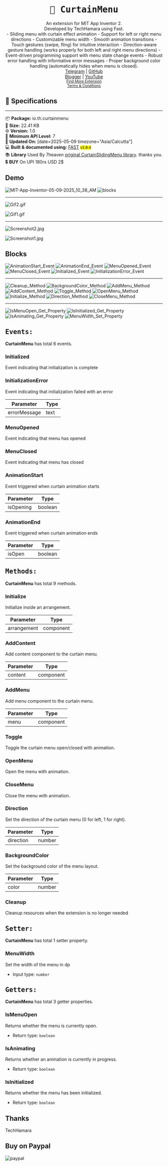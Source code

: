 <div align="center">
<h1><kbd>🧩 CurtainMenu</kbd></h1>
An extension for MIT App Inventor 2.<br>
Developed by TechHamara using Fast.<br>
- Sliding menu with curtain effect animation
- Support for left or right menu directions
- Customizable menu width
- Smooth animation transitions
- Touch gestures (swipe, fling) for intuitive interaction
- Direction-aware gesture handling (works properly for both left and right menu directions)
- Event-driven programming support with menu state change events
- Robust error handling with informative error messages
- Proper background color handling (automatically hides when menu is closed).<br>
  <a href='https://t.me/techhamara91/' target='_blank'>Telegram</a> | <a href='https://github.com/TechHamara/' target='_blank'>GitHub</a><br><a href='https://techhamara.blogspot.com/' target='_blank'>Blogger</a> | <a href='https://m.youtube.com/c/TECHHAMARA?sub_confirmation=1' target='_blank'>YouTube</a><br><a href='https://github.com/TechHamara/Th_Free_Extensions' target='_blank'><small><u>Find More Extension</u></small></a><br><a href='https://github.com/TechHamara/Th_Extensions_List/blob/main/LICENSE.md#terms-and-conditions-for-the-extension' target='_blank'><small><u>Terms & Conditions</u></small></a>
</div>

## 📝 Specifications
* **
📦 **Package:** io.th.curtainmenu<br>
💾 **Size:** 22.41 KB<br>
⚙️ **Version:** 1.0<br>
📱 **Minimum API Level:** 7<br>
📅 **Updated On:** [date=2025-05-09 timezone="Asia/Calcutta"]<br>
💻 **Built & documented using:** [FAST](https://community.appinventor.mit.edu/t/fast-an-efficient-way-to-build-extensions/129103?u=jewel) <small><mark>v2.8.4</mark></small><br>
📚 **Library** Used By 7heaven [original CurtainSlidingMenu library](https://github.com/7heaven/CurtainSlidingMenu). thanks you. <br>
💲 **BUY** On UPI 180rs USD 2$

## Demo

![MIT-App-Inventor-05-09-2025_10_38_AM](https://github.com/user-attachments/assets/27937825-4a4b-49e0-9f90-27b177b604b3)
![blocks](https://github.com/user-attachments/assets/4c8181cd-a1cb-49f1-b0de-98801c3fe376)

-----

![Gif2.gif](https://github.com/user-attachments/assets/58bc5aa6-5b6a-47d3-9e4c-725dc1bd3437)

![Gif1.gif](https://github.com/user-attachments/assets/941e477f-6067-438f-8da6-b53172e09be5)

-----

![Screenshot2.jpg](https://github.com/user-attachments/assets/f437f770-c818-4670-b34e-c1d1998ce7eb)

![Screenshot1.jpg](https://github.com/user-attachments/assets/33bf2c5b-3c1f-4ae5-95e5-90ebeccafdcd)

## Blocks

![AnimationStart_Event](https://github.com/user-attachments/assets/b1fca2d7-5659-4a4e-86a4-2f40fb80f37a)
![AnimationEnd_Event](https://github.com/user-attachments/assets/79b2f570-63b2-454c-9b5e-bb4b8e1d465f)
![MenuOpened_Event](https://github.com/user-attachments/assets/d83b6c2c-f713-4efc-a92b-f9c23222235c)
![MenuClosed_Event](https://github.com/user-attachments/assets/cce11951-141e-4f8e-a142-6a08f0496553)
![Initialized_Event](https://github.com/user-attachments/assets/bf8caf8f-f5c0-4b26-acd6-2db3c8fb7edf)
![InitializationError_Event](https://github.com/user-attachments/assets/b0dd743f-fbe1-4183-85cb-e4059a841ffc)

-----

![Cleanup_Method](https://github.com/user-attachments/assets/af01bc28-f554-4e4a-909e-ebcfb78b2f1f)
![BackgroundColor_Method](https://github.com/user-attachments/assets/5cbad097-505a-44c6-9941-e4e2c6a68d7b)
![AddMenu_Method](https://github.com/user-attachments/assets/c3c6892a-7367-48cf-8e58-7172dd48e318)
![AddContent_Method](https://github.com/user-attachments/assets/ad0e8f4b-9d4a-4ff4-a174-a23540597792)
![Toggle_Method](https://github.com/user-attachments/assets/7988def9-3a41-4e8d-b573-c8ca34114750)
![OpenMenu_Method](https://github.com/user-attachments/assets/bc7d5835-6461-4b3e-a578-245bd9760635)
![Initialize_Method](https://github.com/user-attachments/assets/cb280095-3c2e-4cbd-8ca1-c73f16110cf9)
![Direction_Method](https://github.com/user-attachments/assets/d220fa90-806a-47bf-8271-b74526e304c5)
![CloseMenu_Method](https://github.com/user-attachments/assets/58b9b20f-f85f-4184-a6d1-0275b739d9dc)

-----

![IsMenuOpen_Get_Property](https://github.com/user-attachments/assets/2e47fdab-cb60-4bbe-aa99-c5358972bfd3)
![IsInitialized_Get_Property](https://github.com/user-attachments/assets/dfdc3f39-8b39-49cd-8859-4de0fd5af06b)
![IsAnimating_Get_Property](https://github.com/user-attachments/assets/0d5f846d-f972-4e34-a3ff-f9360dfcbac4)
![MenuWidth_Set_Property](https://github.com/user-attachments/assets/bd6b5328-19f6-4a3c-8805-3863afc7d44e)


## <kbd>Events:</kbd>
**CurtainMenu** has total 6 events.

### Initialized
Event indicating that initialization is complete

### InitializationError
Event indicating that initialization failed with an error

| Parameter | Type
| - | - |
| errorMessage | text

### MenuOpened
Event indicating that menu has opened

### MenuClosed
Event indicating that menu has closed

### AnimationStart
Event triggered when curtain animation starts

| Parameter | Type
| - | - |
| isOpening | boolean

### AnimationEnd
Event triggered when curtain animation ends

| Parameter | Type
| - | - |
| isOpen | boolean

## <kbd>Methods:</kbd>
**CurtainMenu** has total 9 methods.

### Initialize
Initialize inside an arrangement.

| Parameter | Type
| - | - |
| arrangement | component

### AddContent
Add content component to the curtain menu.

| Parameter | Type
| - | - |
| content | component

### AddMenu
Add menu component to the curtain menu.

| Parameter | Type
| - | - |
| menu | component

### Toggle
Toggle the curtain menu open/closed with animation.

### OpenMenu
Open the menu with animation.

### CloseMenu
Close the menu with animation.

### Direction
Set the direction of the curtain menu (0 for left, 1 for right).

| Parameter | Type
| - | - |
| direction | number

### BackgroundColor
Set the background color of the menu layout.

| Parameter | Type
| - | - |
| color | number

### Cleanup
Cleanup resources when the extension is no longer needed

## <kbd>Setter:</kbd>
**CurtainMenu** has total 1 setter property.

### MenuWidth
Set the width of the menu in dp

* Input type: `number`

## <kbd>Getters:</kbd>
**CurtainMenu** has total 3 getter properties.

### IsMenuOpen
Returns whether the menu is currently open.

* Return type: `boolean`

### IsAnimating
Returns whether an animation is currently in progress.

* Return type: `boolean`

### IsInitialized
Returns whether the menu has been initialized.

* Return type: `boolean`

## Thanks
TechHamara

## Buy on Paypal

![paypal](https://github.com/user-attachments/assets/1fca8193-8814-44c8-9aec-813436fda7ef)


